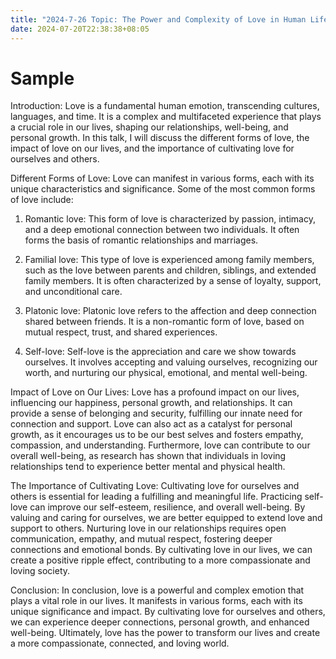 ```yaml
---
title: "2024-7-26 Topic: The Power and Complexity of Love in Human Life"
date: 2024-07-20T22:38:38+08:05
---
```


# Sample
Introduction:
Love is a fundamental human emotion, transcending cultures, languages, and time. It is a complex and multifaceted experience that plays a crucial role in our lives, shaping our relationships, well-being, and personal growth. In this talk, I will discuss the different forms of love, the impact of love on our lives, and the importance of cultivating love for ourselves and others.

Different Forms of Love:
Love can manifest in various forms, each with its unique characteristics and significance. Some of the most common forms of love include:

1. Romantic love: This form of love is characterized by passion, intimacy, and a deep emotional connection between two individuals. It often forms the basis of romantic relationships and marriages.

2. Familial love: This type of love is experienced among family members, such as the love between parents and children, siblings, and extended family members. It is often characterized by a sense of loyalty, support, and unconditional care.

3. Platonic love: Platonic love refers to the affection and deep connection shared between friends. It is a non-romantic form of love, based on mutual respect, trust, and shared experiences.

4. Self-love: Self-love is the appreciation and care we show towards ourselves. It involves accepting and valuing ourselves, recognizing our worth, and nurturing our physical, emotional, and mental well-being.

Impact of Love on Our Lives:
Love has a profound impact on our lives, influencing our happiness, personal growth, and relationships. It can provide a sense of belonging and security, fulfilling our innate need for connection and support. Love can also act as a catalyst for personal growth, as it encourages us to be our best selves and fosters empathy, compassion, and understanding. Furthermore, love can contribute to our overall well-being, as research has shown that individuals in loving relationships tend to experience better mental and physical health.

The Importance of Cultivating Love:
Cultivating love for ourselves and others is essential for leading a fulfilling and meaningful life. Practicing self-love can improve our self-esteem, resilience, and overall well-being. By valuing and caring for ourselves, we are better equipped to extend love and support to others. Nurturing love in our relationships requires open communication, empathy, and mutual respect, fostering deeper connections and emotional bonds. By cultivating love in our lives, we can create a positive ripple effect, contributing to a more compassionate and loving society.

Conclusion:
In conclusion, love is a powerful and complex emotion that plays a vital role in our lives. It manifests in various forms, each with its unique significance and impact. By cultivating love for ourselves and others, we can experience deeper connections, personal growth, and enhanced well-being. Ultimately, love has the power to transform our lives and create a more compassionate, connected, and loving world.
